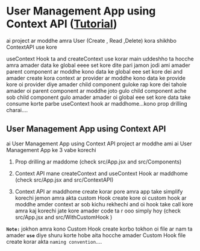 # User Management App using Context API ([Tutorial](https://www.youtube.com/watch?v=8taU6A9Pmaw&list=PLgH5QX0i9K3rGtitufynBKMy5gAFpa1y8&index=59))


ai project ar moddhe amra User (Create , Read ,Delete) kora shikhbo ContextAPI use kore 


useContext Hook ta and createContext use korar main uddeshho ta hocche amra amader data ke global eeee set kore dite pari jamon jodi ami amader parent component ar moddhe kono data ke global eee set kore dei and amader create kora context ar provider ar moddhe kono data ke provide kore oi provider diye amader child component guloke rap kore dei tahole amader oi parent component ar moddhe joto gulo child component ache sob child component gulo amader amader oi global eee set kore data take consume korte parbe useContext hook ar maddhome...kono prop drilling charai....


## User Management App using Context API

ai User Management App using Context API project ar moddhe ami ai User Management App ke 3 vabe korechi

1. Prop drilling ar maddome (check src/App.jsx and src/Components)

2. Context API mane createContext and useContext Hook ar maddhome (check src/App.jsx and src/ContextAPI)

3. Context API ar maddhome create korar pore amra app take simplify korechi jemon amra akta custom Hook create kore oi custom hook ar moddhe amder context ar sob kichu rekhechi and oi hook take call kore amra kaj korechi jate kore amader code ta r ooo simply hoy (check src/App.jsx and src/WithCustomHook ) 

**```Note:```**  jokhon amra kono Custom Hook create korbo tokhon oi file ar nam ta amader **```use```** diye shuru korte hobe aita hocche amader Custom Hook file create korar akta ```naming convention```....



